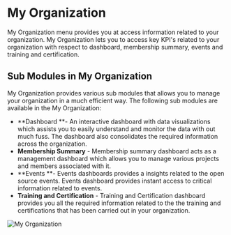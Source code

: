 # My Organization

My Organization menu provides you at access information related to your organization. My Organization lets you to access key KPI's related to your organization with respect to dashboard, membership summary, events and training and certification.

## Sub Modules in My Organization <a href="sub-modules-in-my-organization" id="sub-modules-in-my-organization"></a>

My Organization provides various sub modules that allows you to manage your organization in a much efficient way. The following sub modules are available in the My Organization:

* **Dashboard **- An interactive dashboard with data visualizations which assists you to easily understand and monitor the data with out much fuss. The dashboard also consolidates the required information across the organization. 
* **Membership Summary** - Membership summary dashboard acts as a management dashboard which allows you to manage various projects and members associated with it. 
* **Events **- Events dashboards provides a insights related to the open source events. Events dashboard provides instant access to critical information related to events. 
* **Training and Certification** - Training and Certification dashboard provides you all the required information related to the the training and certifications that has been carried out in your organization.   

![My Organization](https://files.gitbook.com/v0/b/gitbook-28427.appspot.com/o/assets%2F-MgAESFs0H7zYsmTgcOZ%2F-MjTyLeQpQ4Xta-lUpMt%2F-MjTyrbTj8zsToWSzAlJ%2FMy%20Organization.png?alt=media\&token=0bda7274-a4b0-4863-b2fe-16ddd86e2d63)
